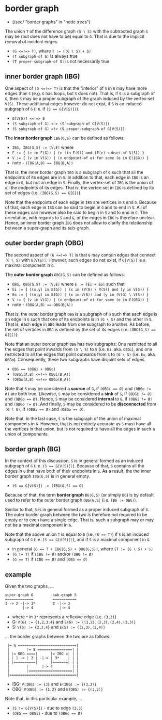 
<!-- ======================================================================= -->
# border graph

* (/see/ "border graphs" in "node trees")

The union `T` of the difference graph `(G \ S)` with the subtracted graph `S`
may be (but does not have to be) equal to `G`. That is due to the implicit
removal of incident edges.

* `(G <=!=> T)`, where `T := ((G \ S) + S)`
* `(T subgraph-of G)` is always true
* `(T proper-subgraph-of G)` is not necessarily true

<!-- ======================================================================= -->
## inner border graph (IBG)

One aspect of `(G <=!=> T)` is that the "interior" of `S` in `G` may have more
edges than `S` (e.g. `G` has loops, but `S` does not). That is, if `S` is a
subgraph of `G`, then `S` may be a proper subgraph of the graph induced by the
vertex-set `V(S)`. These additional edges however do not exist, if `S` is an
induced subgraph of `G` (i.e. if `(S == G[V(S)])`).

* `G[V(S)] <=!=> S`
* `(S subgraph-of G) <-> (S subgraph-of G[V(S)])`
* `(S subgraph-of G) =!> (S proper-subgraph-of G[V(S)])`

The **inner border graph** `IBG(G,S)` can be defined as follows:

* `IBG, IBG(G,S) := (V,E)` where
* `E := { (e in E(G)) | (e !in E(S)) and (E(e) subset-of V(S)) }`
* `V := { (v in V(G)) | (v endpoint-of e) for some (e in E(IBG)) }`
* note - `(IBG(A,B) == IBG(B,A))`

That is, the inner border graph `IBG` is a subgraph of `G` such that all the
endpoints of its edges are in `S`. In addition to that, each edge in `IBG` is
an edge in `G`, but not an edge in `S`. Finally, the vertex-set of `IBG` is
the union of all the endpoints of its edges. That is, the vertex-set in `IBG`
is defined by its set of edges (i.e. `(IBG(G,S) == G[E])`).

Note that the endpoints of each edge in `IBG` are vertices in `S` and `G`.
Because of that, each edge in `IBG` can be said to begin in `G` and to end in
`S`. All of these edges can however also be said to begin in `S` and to end
in `G`. The orientation, with regards to `S` and `G`, of the edges in `IBG`
is therefore unclear. Hence, an inner border graph `IBG` does not allow to
clarify the relationship between a super-graph and its sub-graph.

<!-- ======================================================================= -->
## outer border graph (OBG)

The second aspect of `(G <=!=> T)` is that `G` may contain edges that connect
`(G \ S)` with `G[V(S)]`. However, such edges do not exist, if `G[V(S)]` is
a maximal component in `G`.

The **outer border graph** `OBG(G,S)` can be defined as follows:

* `OBG, OBG(G,S) := (V,E)` where `E := (Ei + Eo)` such that
* `Ei := { ((x,y) in E(G)) | (x in (V(G) \ V(S)) and (y in V(S)) }`
* `Eo := { ((x,y) in E(G)) | (x in V(S)) and (y in (V(G) \ V(S)) }`
* `V := { (v in V(G)) | (v endpoint-of e) for some (e in E(OBG)) }`
* note - `(OBG(A,B) == OBG(B,A))`

That is, the outer border graph `OBG` is a subgraph of `G` such that each edge
is an edge in `G` such that one of its endpoints is in `(G \ S)` and the other
in `S`. That is, each edge in `OBG` leads from one subgraph to another. As
before, the set of vertices in `OBG` is defined by the set of its edges (i.e.
`(OBG(G,S) == G[E])`).

Note that an outer border graph `OBG` has two subgraphs: One restricted to all
the edges that point inwards from `(G \ S)` to `S` (i.e. `Ei`, aka. `OBGi`),
and one restricted to all the edges that point outwards from `S` to `(G \ S)`
(i.e. `Eo`, aka. `OBGo`). Consequently, these two subgraphs have disjoint sets
of edges.

* `OBG == (OBGi + OBGo)`
* `(OBGi(A,B) <=!=> OBGi(B,A))`
* `(OBGo(A,B) <=!=> OBGo(B,A))`

Note that `S` may be considered a **source** of `G`, if `(OBGi == Ø)` and
`(OBGo != Ø)` are both true. Likewise, `S` may be considered a **sink** of `G`,
if `(OBGi != Ø)` and `(OBGo == Ø)`. Hence, `S` may be considered **internal**
to `G`, if `(OBGi != Ø)` and `(OBGo != Ø)`. And finally, `S` may be considered
to be **disconnected** from `(G \ S)`, if `(OBGi == Ø)` and `(OBGo == Ø)`.

Note that, in the last case, `S` is the subgraph of the union of maximal
components in `G`. However, that is not entirely accurate as `S` must have
all the vertices in that union, but is not required to have all the edges
in such a union of components.

<!-- ======================================================================= -->
## border graph (BG)

In the context of this discussion, `S` is in general formed as an induced
subgraph of `G` (i.e. `(S == G[V(S)])`). Because of that, `S` contains all
the edges in `G` that have both of their endpoints in `S`. As a result, the
the inner border graph `IBG(G,S)` is in general empty.

* `(S == G[V(S)]) -> (IBG(G,S) == Ø)`

Because of that, the term **border graph** `BG(G,S)` (or simply `BG`) is by
default used to refer to the outer border graph `OBG(G,S)` (i.e. `(BG := OBG)`).

Similar to that, `S` is in general formed as a proper induced subgraph of `G`.
The outer border graph between the two is therefore not required to be empty
or to even have a single edge. That is, such a subgraph may or may not be a
maximal component in `G`.

Note that the above union `T` is equal to `G` (i.e. `(G == T)`) if `S` is
an induced subgraph of `G` (i.e. `(S == G[V(S)])`), and if `S` is a maximal
component in `G`.

* in general `(G == T + IBG(G,S) + OBG(G,S))`, where `(T := (G \ S) + S)`
* `(G != T)` if `(IBG != Ø)` and/or `(OBG != Ø)`
* `(G == T)` if `(IBG == Ø)` and `(OBG == Ø)`

<!-- ======================================================================= -->
## example

Given the two graphs, ...

```
super-graph G         sub-graph S
=============         ===========
1 -> 2 -|-> 3*        2 -|-> 3
        |-> 4            |-> 4
```

* where `*` in `3*` represents a reflexive edge (i.e. `(3,3)`)
* G: `V(G) := {1,2,3,4}` and `E(G) := {(1,2),(2,3),(2,4),(3,3)}`
* S: `V(S) := {2,3,4}` and `E(S) := {(2,3),(2,4)}`

... the border graphs between the two are as follows:

```
 |= G ===========================|
 |        |= S ================| |
 | |= OBG ====|      |= IBG =| | |
 | | 1 -> | 2 | -|-> | 3*    | | |
 | |==========|      |=======| | |
 |        |      |-> 4         | |
 |        |====================| |
 |===============================|
```

* IBG: `V(IBG) := {3}` and `E(IBG) := {(3,3)}`
* OBG: `V(OBG) := {1,2}` and `E(OBG) := {(1,2)}`

Note that, in this particular example, ...

* `(S != G[V(S)])` - due to edge `(3,3)`
* `(OBG == OBGi)` - due to `(OBGo == Ø)`

